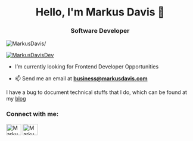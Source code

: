 <h1 align="center">Hello, I'm Markus Davis 👋</h1>

<h3 align="center">Software Developer</h3>
<p align="left"> <img src=https://komarev.com/ghpvc/?username=MarkusDavis alt=MarkusDavis/> </p>

<p align="left"> <a href="https://twitter.com/MarkusDavisDev" target="blank">
    <img src="https://img.shields.io/twitter/follow/MarkusDavisDev?logo=twitter&style=for-the-badge" alt="MarkusDavisDev" /></a> </p>

- I’m currently looking for Frontend Developer Opportunities

- 📫 Send me an email at **business@markusdavis.com**

I have a bug to document technical stuffs that I do, which can be found at my [blog](https://rahuldkjain.github.io/blog)

<h3 align="left">Connect with me:</h3>
<p align="left">
<a href="https://twitter.com/MarkusDavisDev" target="blank"><img align="center" src="https://cdn.jsdelivr.net/npm/simple-icons@3.0.1/icons/twitter.svg" alt="MarkusDavisDev" height="30" width="40" /></a>
<a href="https://www.linkedin.com/in/markus-davis" target="blank"><img align="center" src="https://cdn.jsdelivr.net/npm/simple-icons@3.0.1/icons/linkedin.svg" alt="MarkusDavisDev" height="30" width="40" /></a>
</p>

